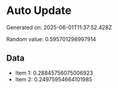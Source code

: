 # Auto Update

Generated on: 2025-06-01T11:37:52.428Z

Random value: 0.595701298997914

## Data

- Item 1: 0.28845756075006923
- Item 2: 0.24975954664101985
